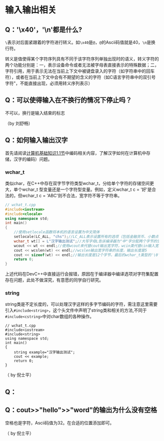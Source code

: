 # 输入输出相关

## Q：'\x40'，'\n'都是什么?

`\`表示对后面紧跟着的字符进行转义。如`\x40`是`@`，`@`的Ascii码值就是40，`\n`是换行符。

转义是值使得某个字符序列具有不同于该字符序列单独出现时的语义，转义字符的两个功能分别是：一，表示设备命令或者无法被字母表直接表示的特殊数据；二，字符引用，用于表示无法在当前上下文中被键盘录入的字符（如字符串中的回车符），或者在当前上下文中会有不期望的含义的字符（如C语言字符串中的双引号字符"，不能直接出现，必须用转义序列表示）

## Q：可以使得输入在不换行的情况下停止吗？

不可以，换行是输入结束的标志

（by 刘舒畅）

## Q：如何输入输出汉字

首先请阅读[计算机基础知识1.1节](../useful-cs-knowledge/1.1-xin-xi-zai-ji-suan-ji-zhong-de-biao-shi.md#bian-ma)中编码相关内容，了解汉字如何在计算机中存储，汉字的编码）问题。

### wchar\_t

类似char，在C++中存在双字节字符类型wchar\_t，分给单个字符的存储空间更大，单个wchar\_t 型变量还是一个字符型变量。例如，定义wchar\_t c = '好'是合法的，但wchar\_t c = 'ABC'则不合法，宽字符不等于字符串。

```cpp
// wchat_t.cpp
#include<iostream>
#include<clocale>
using namespace std;
int main()
{
    //使用setlocale函数将本机的语言设置为中文简体
    setlocale(LC_ALL, "chs");//LC_ALL表示设置所有的选项（包括金融货币、小数点，时间日期格式、语言字符串的使用习惯等），chs表示中文简体
    wchar_t wt[] = L"汉字输出测试";//大写字母L告诉编译器为"中"字分配两个字节的空间
    wcout << wt << endl;//使用wcout来代替cout输出宽字符，wcin类代替cin输入宽字符
    cout << wcslen(wt) << endl;//wcslen输出宽字符串的长度，输出长度是5
    cout << sizeof(wt) << endl;//输出长度是12个字节，最后的wchar_t类型的'\0'两个字节
    return 0;
}
```

上述代码在DevC++中直接运行会报错，原因在于编译器中编译选项对字符集配置存在问题，此处不做深究，有意愿的同学自行研究。

### string

string类是不定长度的，可以处理汉字这样的多字节编码的字符，需注意这里需要引入`#include<string>`，这个头文件中声明了string类和相关的方法,不同于`#include<cstring>`中对char数组的各种操作。

```
// wchat_t.cpp
#include<iostream>
#include<string>
using namespace std;
int main()
{
	string example="汉字输出测试";
	cout << example;
	return 0;
}
```

（ by 倪士平）

## Q：

## Q：cout>>"hello">>"word"的输出为什么没有空格

空格也是字符，Ascii码值为32。在合适的位置添加即可。

（ by 倪士平）
